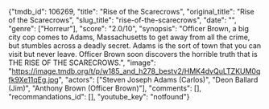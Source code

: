 {"tmdb_id": 106269, "title": "Rise of the Scarecrows", "original_title": "Rise of the Scarecrows", "slug_title": "rise-of-the-scarecrows", "date": "", "genre": ["Horreur"], "score": "2.0/10", "synopsis": "Officer Brown, a big city cop comes to Adams, Massachusetts to get away from all the crime, but stumbles across a deadly secret. Adams is the sort of town that you can visit but never leave. Officer Brown soon discovers the horrible truth that is THE RISE OF THE SCARECROWS.", "image": "https://image.tmdb.org/t/p/w185_and_h278_bestv2/HMK4dvQuLTZKUM0qfk9Xe11qEg.jpg", "actors": ["Steven Joseph Adams (Carlos)", "Deon Ballard (Jim)", "Anthony Brown (Officer Brown)"], "comments": [], "recommandations_id": [], "youtube_key": "notfound"}